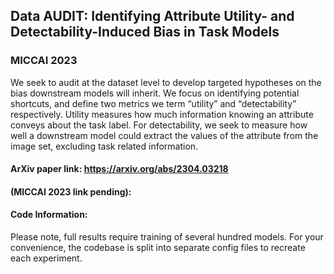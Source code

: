 ## Data AUDIT: Identifying Attribute Utility- and Detectability-Induced Bias in Task Models
### MICCAI 2023

We seek to audit at the dataset level to develop targeted hypotheses on the bias downstream models will inherit. We focus on identifying potential shortcuts, and define two metrics we term “utility” and “detectability” respectively. Utility measures how much information knowing an attribute conveys about the task label. For detectability, we seek to measure how well a downstream model could extract the values of the attribute from the image set, excluding task related information. 

#### ArXiv paper link: https://arxiv.org/abs/2304.03218

#### (MICCAI 2023 link pending): 

#### Code Information:

Please note, full results require training of several hundred models. For your convenience, the codebase is split into separate config files to recreate each experiment. 
